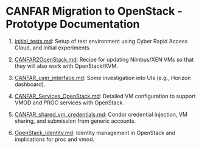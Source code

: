 # CANFAR Migration to OpenStack - Prototype Documentation

1. [initial_tests.md](https://github.com/canfar/openstack-sandbox/blob/master/doc/initial_tests.md): Setup of test environment using Cyber Rapid Access Cloud, and initial experiments.

2. [CANFAR2OpenStack.md](https://github.com/canfar/openstack-sandbox/blob/master/doc/CANFAR2OpenStack.md): Recipe for updating Nimbus/XEN VMs so that they will also work with OpenStack/KVM.

3. [CANFAR_user_interface.md](https://github.com/canfar/openstack-sandbox/blob/master/doc/CANFAR_user_interface.md): Some investigation into UIs (e.g., Horizon dashboard).

4. [CANFAR_Services_OpenStack.md](https://github.com/canfar/openstack-sandbox/blob/master/doc/CANFAR_Services_OpenStack.md): Detailed VM configuration to support VMOD and PROC services with OpenStack.

5. [CANFAR_shared_vm_credentials.md](https://github.com/canfar/openstack-sandbox/blob/master/doc/CANFAR_shared_vm_credentials.md): Condor credential injection, VM sharing, and submission from generic accounts.

6. [OpenStack_identity.md](https://github.com/canfar/openstack-sandbox/blob/master/doc/OpenStack_identity.md): Identity management in OpenStack and implications for proc and vmod.
